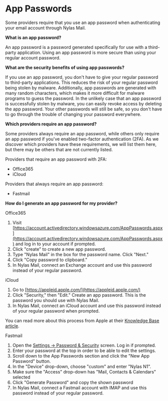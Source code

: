 # App Passwords

Some providers require that you use an app password when authenticating your email account through Nylas Mail.

**What is an app password?**

An app password is a password generated specifically for use with a third-party application. Using an app password is more secure than using your regular account password.

**What are the security benefits of using app passwords?**

If you use an app password, you don't have to give your regular password to third-party applications. This reduces the risk of your regular password being stolen by malware. Additionally, app passwords are generated with many random characters, which makes it more difficult for malware programs to guess the password. In the unlikely case that an app password is successfully stolen by malware, you can easily revoke access by deleting the app password. Your other passwords will still be safe, so you don't have to go through the trouble of changing your password everywhere.

**Which providers require an app password?**

Some providers always require an app password, while others only require an app password if you've enabled two-factor authentication (2FA). As we discover which providers have these requirements, we will list them here, but there may be others that are not currently listed.

Providers that require an app password with 2FA:

*   Office365
*   iCloud

Providers that always require an app password:

*   Fastmail

**How do I generate an app password for my provider?**

Office365

1.  Visit [https://account.activedirectory.windowsazure.com/AppPasswords.aspx](https://account.activedirectory.windowsazure.com/AppPasswords.aspx) and log in to your account if prompted.
2.  Click "create" to create a new app password.
3.  Type "Nylas Mail" in the box for the password name. Click "Next."
4.  Click "Copy password to clipboard."
5.  In Nylas Mail, connect an Exchange account and use this password instead of your regular password.

iCloud

1.  Go to [https://appleid.apple.com/](https://appleid.apple.com/)
2.  Click "Security," then "Edit." Create an app password. This is the password you should use with Nylas Mail.
3.  In Nylas Mail, connect an iCloud account and use this password instead of your regular password when prompted.

You can read more about this process from Apple at their [Knowledge Base article](https://support.apple.com/en-us/HT204397).

Fastmail

1.  Open the [Settings → Password & Security](https://www.fastmail.com/go/settings/security/) screen. Log in if prompted.
2.  Enter your password at the top in order to be able to edit the settings.
3.  Scroll down to the App Passwords section and click the "New App Password" button.
4.  In the "Device" drop-down, choose "custom" and enter "Nylas N1".
5.  Make sure the "Access" drop-down has "Mail, Contacts & Calendars" selected
6.  Click "Generate Password" and copy the shown password
7.  In Nylas Mail, connect a Fastmail account with IMAP and use this password instead of your regular password.


